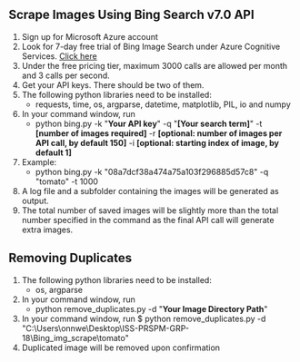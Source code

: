 ## Scrape Images Using Bing Search v7.0 API

1. Sign up for Microsoft Azure account
2. Look for 7-day free trial of Bing Image Search under Azure Cognitive Services. [Click here](https://azure.microsoft.com/en-us/services/cognitive-services/)
3. Under the free pricing tier, maximum 3000 calls are allowed per month and 3 calls per second.
4. Get your API keys. There should be two of them.
5. The following python libraries need to be installed:
   - requests, time, os, argparse, datetime, matplotlib, PIL, io and numpy
6. In your command window, run 
   - python bing.py -k "**Your API key**" -q "**[Your search term]**" -t **[number of images required]** -r **[optional: number of images per API call, by default 150]** -i **[optional: starting index of image, by default 1]**
7. Example:
   - python bing.py -k "08a7dcf38a474a75a103f296885d57c8" -q "tomato" -t 1000
8. A log file and a subfolder containing the images will be generated as output.
9. The total number of saved images will be slightly more than the total number specified in the command as the final API call will generate extra images.


## Removing Duplicates 
1. The following python libraries need to be installed:
   - os, argparse
6. In your command window, run 
   - python remove_duplicates.py -d "**Your Image Directory Path**"
3. In your command window, run 
   $ python remove_duplicates.py -d "C:\Users\onnwe\Desktop\ISS-PRSPM-GRP-18\Bing_img_scrape\tomato"
4. Duplicated image will be removed upon confirmation